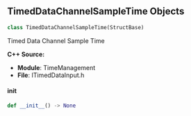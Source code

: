 ## TimedDataChannelSampleTime Objects

```python
class TimedDataChannelSampleTime(StructBase)
```

Timed Data Channel Sample Time

**C++ Source:**

- **Module**: TimeManagement
- **File**: ITimedDataInput.h

<a id="unreal.TimedDataChannelSampleTime.__init__"></a>

#### __init__

```python
def __init__() -> None
```

<a id="unreal.TimedDataInputEvaluationData"></a>